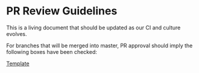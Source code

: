 # PR Review Guidelines
This is a living document that should be updated as our CI and culture evolves.

For branches that will be merged into master, PR approval should imply the following boxes have been checked:

[Template](/.github/pull_request_template.md)
